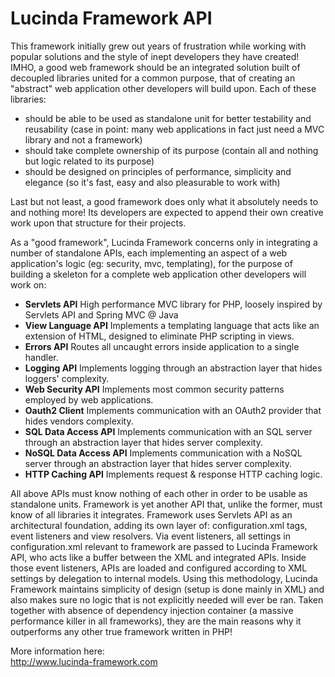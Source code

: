 # Lucinda Framework API

This framework initially grew out years of frustration while working with popular solutions and the style of inept developers they have created! IMHO, a good web framework should be an integrated solution built of decoupled libraries united for a common purpose, that of creating an "abstract" web application other developers will build upon. Each of these libraries:

- should be able to be used as standalone unit for better testability and reusability (case in point: many web applications in fact just need a MVC library and not a framework)
- should take complete ownership of its purpose (contain all and nothing but logic related to its purpose)
- should be designed on principles of performance, simplicity and elegance (so it's fast, easy and also pleasurable to work with)

Last but not least, a good framework does only what it absolutely needs to and nothing more! Its developers are expected to append their own creative work upon that structure for their projects.

As a "good framework", Lucinda Framework concerns only in integrating a number of standalone APIs, each implementing an aspect of a web application's logic (eg: security, mvc, templating), for the purpose of building a skeleton for a complete web application other developers will work on:

- **Servlets API**	High performance MVC library for PHP, loosely inspired by Servlets API and Spring MVC @ Java
- **View Language API**	Implements a templating language that acts like an extension of HTML, designed to eliminate PHP scripting in views.
- **Errors API**	Routes all uncaught errors inside application to a single handler.
- **Logging API**	Implements logging through an abstraction layer that hides loggers' complexity.
- **Web Security API**	Implements most common security patterns employed by web applications.
- **Oauth2 Client**	Implements communication with an OAuth2 provider that hides vendors complexity.
- **SQL Data Access API**	Implements communication with an SQL server through an abstraction layer that hides server complexity.
- **NoSQL Data Access API**	Implements communication with a NoSQL server through an abstraction layer that hides server complexity.
- **HTTP Caching API**	Implements request & response HTTP caching logic.

All above APIs must know nothing of each other in order to be usable as standalone units. Framework is yet another API that, unlike the former, must know of all libraries it integrates. Framework uses Servlets API as an architectural foundation, adding its own layer of: configuration.xml tags, event listeners and view resolvers. Via event listeners, all settings in configuration.xml relevant to framework are passed to Lucinda Framework API, who acts like a buffer between the XML and integrated APIs. Inside those event listeners, APIs are loaded and configured according to XML settings by delegation to internal models. Using this methodology, Lucinda Framework maintains simplicity of design (setup is done mainly in XML) and also makes sure no logic that is not explicitly needed will ever be ran. Taken together with absence of dependency injection container (a massive performance killer in all frameworks), they are the main reasons why it outperforms any other true framework written in PHP!

More information here:<br/>
http://www.lucinda-framework.com
